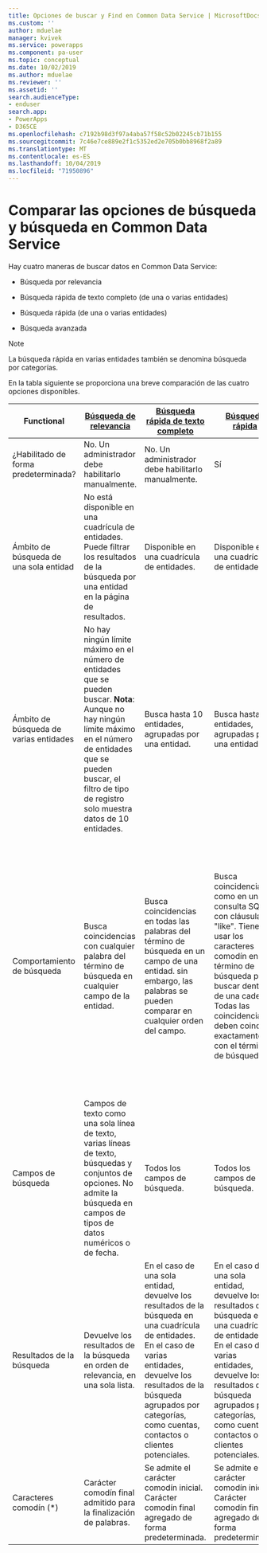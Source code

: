 ```yaml
---
title: Opciones de buscar y Find en Common Data Service | MicrosoftDocs
ms.custom: ''
author: mduelae
manager: kvivek
ms.service: powerapps
ms.component: pa-user
ms.topic: conceptual
ms.date: 10/02/2019
ms.author: mduelae
ms.reviewer: ''
ms.assetid: ''
search.audienceType:
- enduser
search.app:
- PowerApps
- D365CE
ms.openlocfilehash: c7192b98d3f97a4aba57f58c52b02245cb71b155
ms.sourcegitcommit: 7c46e7ce889e2f1c5352ed2e705b0bb8968f2a89
ms.translationtype: MT
ms.contentlocale: es-ES
ms.lasthandoff: 10/04/2019
ms.locfileid: "71950896"
---
```

# <a name="compare-search-and-find-options-in-common-data-service"></a>Comparar las opciones de búsqueda y búsqueda en Common Data Service

Hay cuatro maneras de buscar datos en Common Data Service:

-   Búsqueda por relevancia  
  
-   Búsqueda rápida de texto completo (de una o varias entidades)  
  
-   Búsqueda rápida (de una o varias entidades)  

-   Búsqueda avanzada

> [!NOTE]
> La búsqueda rápida en varias entidades también se denomina búsqueda por categorías. 
  
En la tabla siguiente se proporciona una breve comparación de las cuatro opciones disponibles.

|Functional|[Búsqueda de relevancia](search-records.md#relevance-search)|[Búsqueda rápida de texto completo](search-records.md#start-a-search)|[Búsqueda rápida](search-records.md#start-a-search)|[Búsqueda avanzada](create-edit-or-save-advanced-find-search.md)|  
|-------------------|----------------------|---------------------------|----------------|-------------------|  
|¿Habilitado de forma predeterminada?|No. Un administrador debe habilitarlo manualmente.|No. Un administrador debe habilitarlo manualmente.|Sí|Sí|  
|Ámbito de búsqueda de una sola entidad|No está disponible en una cuadrícula de entidades. Puede filtrar los resultados de la búsqueda por una entidad en la página de resultados.|Disponible en una cuadrícula de entidades.|Disponible en una cuadrícula de entidades.|Disponible en una cuadrícula de entidades.|  
|Ámbito de búsqueda de varias entidades|No hay ningún límite máximo en el número de entidades que se pueden buscar. **Nota**:  Aunque no hay ningún límite máximo en el número de entidades que se pueden buscar, el filtro de tipo de registro solo muestra datos de 10 entidades.|Busca hasta 10 entidades, agrupadas por una entidad.|Busca hasta 10 entidades, agrupadas por una entidad.|Búsqueda de varias entidades no disponible.|  
|Comportamiento de búsqueda|Busca coincidencias con cualquier palabra del término de búsqueda en cualquier campo de la entidad.|Busca coincidencias en todas las palabras del término de búsqueda en un campo de una entidad. sin embargo, las palabras se pueden comparar en cualquier orden del campo.|Busca coincidencias como en una consulta SQL con cláusulas "like". Tiene que usar los caracteres comodín en el término de búsqueda para buscar dentro de una cadena. Todas las coincidencias deben coincidir exactamente con el término de búsqueda.|Generador de consultas en el que puede definir criterios de búsqueda para el tipo de registro seleccionado. También se puede usar para preparar los datos para la exportación a Office Excel, de modo que pueda analizar, resumir o agregar datos, o crear tablas dinámicas para ver los datos desde distintas perspectivas.|  
|Campos de búsqueda|Campos de texto como una sola línea de texto, varias líneas de texto, búsquedas y conjuntos de opciones. No admite la búsqueda en campos de tipos de datos numéricos o de fecha.|Todos los campos de búsqueda.|Todos los campos de búsqueda.|Todos los campos de búsqueda.|  
|Resultados de la búsqueda|Devuelve los resultados de la búsqueda en orden de relevancia, en una sola lista.|En el caso de una sola entidad, devuelve los resultados de la búsqueda en una cuadrícula de entidades. En el caso de varias entidades, devuelve los resultados de la búsqueda agrupados por categorías, como cuentas, contactos o clientes potenciales.|En el caso de una sola entidad, devuelve los resultados de la búsqueda en una cuadrícula de entidades. En el caso de varias entidades, devuelve los resultados de la búsqueda agrupados por categorías, como cuentas, contactos o clientes potenciales.|Devuelve los resultados de la búsqueda del tipo de registro seleccionado con las columnas especificadas, en el criterio de ordenación que ha configurado.|
|Caracteres comodín (*)|Carácter comodín final admitido para la finalización de palabras.|Se admite el carácter comodín inicial. Carácter comodín final agregado de forma predeterminada.|Se admite el carácter comodín inicial. Carácter comodín final agregado de forma predeterminada.|No compatible.|  
